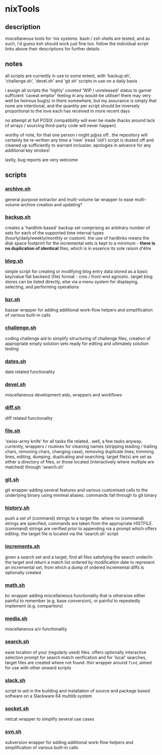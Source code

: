 # nixTools

## description
miscellaneous tools for 'nix systems. bash / zsh shells are tested, and as such, i'd guess ksh should work just fine too. follow the individual script links above their descriptions for further details

## notes
all scripts are currently in use to some extent, with 'backup.sh', 'challenge.sh', 'devel.sh' and 'git.sh' scripts in use on a daily basis

i assign all scripts the 'highly' coveted 'WIP / unreleased' status to garner sufficient 'caveat emptor' feeling in any would-be utiliser! there may very well be heinous bug(s) in there somewhere, but my assurance is simply that none are intentional, and the quantity per script should be inversely proportional to the love each has received in more recent days

no attempt at full POSIX compatibility will ever be made (hacks around lack of arrays / sourcing third-party code will never happen)

worthy of note, for that one person i might p@ss off.. the repository will certainly be re-written any time a 'new' (read 'old') script is dusted off and cleaned up sufficiently to warrant inclusion. apologies in advance for any additional key strokes!

lastly, bug reports are very welcome

## scripts

### [archive.sh](archive)
general purpose extractor and multi-volume tar wrapper to ease multi-volume archive creation and updating*

### [backup.sh](backup)
creates a 'hardlink-based' backup set comprising an arbitrary number of sets for each of the supported time interval types (hourly/daily/weekly/monthly or custom). the use of hardlinks means the disk space footprint for the incremental sets is kept to a minimum - **there is no duplication of identical** files, which is in essence its sole raison d'être

### [blog.sh](blog)
simple script for creating or modifying blog entry data stored as a basic key/value flat backend (file) format - cms / front-end agnostic. target blog stores can be listed directly, else via a menu system for displaying, selecting, and performing operations

### [bzr.sh](bzr)
bazaar wrapper for adding additional work-flow helpers and simplification of various built-in calls

### [challenge.sh](challenge)
coding challenge aid to simplify structuring of challenge files, creation of appropriate empty solution sets ready for editing and ultimately solution testing

### [dates.sh](dates)
date related functionality

### [devel.sh](devel)
miscellaneous development aids, wrappers and workflows

### [diff.sh](diff)
diff related functionality

### [file.sh](file)
'swiss-army knife' for all tasks file related.. well, a few tasks anyway. currently,  wrappers / routines for cleaning names (stripping leading / trailing chars, removing chars, changing case), removing duplicate lines, trimming lines, editing, dumping, duplicating and searching. target file(s) are set as either a directory of files, or those located (interactively where multiple are matched) through 'search.sh'

### [git.sh](git)
git wrapper adding several features and various customised calls to the underlying binary using minimal aliases. commands fall through to git binary

### [history.sh](history)
push a set of (command) strings to a target file. where no (command) strings are specified, commands are taken from the appropriate HISTFILE. (command) strings are verified prior to appending via a prompt which offers editing. the target file is located via the 'search.sh' script

### [increments.sh](increments)
given a search set and a target, find all files satisfying the search under/in the target and return a match list ordered by modification date to represent an incremental set, from which a dump of ordered incremental diffs is optionally created

### [math.sh](math)
bc wrapper adding miscellaneous functionality that is otherwise either painful to remember (e.g. base conversion), or painful to repeatedly implement (e.g. comparitors)

### [media.sh](media)
miscellaneous a/v functionality

### [search.sh](search)
ease location of your (regularly used) files. offers optionally interactive selection prompt for search match verification and for 'local' searches, target files are created where not found. thin wrapper around `find`, aimed for use with other onward scripts

### [slack.sh](slack)
script to aid in the building and installation of source and package based software on a Slackware 64 multilib system

### [socket.sh](socket)
netcat wrapper to simplify several use cases

### [svn.sh](svn)
subversion wrapper for adding additional work-flow helpers and simplification of various built-in calls
